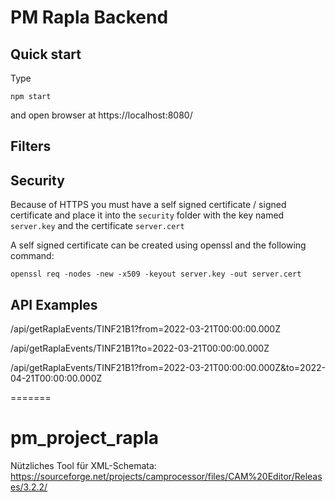 # PM Rapla Backend

## Quick start

Type

`npm start`

and open browser at https://localhost:8080/

## Filters


## Security

Because of HTTPS you must have a self signed certificate / signed certificate and place it into the `security` folder with the key named `server.key` and the certificate `server.cert`

A self signed certificate can be created using openssl and the following command:

`openssl req -nodes -new -x509 -keyout server.key -out server.cert
`

## API Examples

/api/getRaplaEvents/TINF21B1?from=2022-03-21T00:00:00.000Z

/api/getRaplaEvents/TINF21B1?to=2022-03-21T00:00:00.000Z

/api/getRaplaEvents/TINF21B1?from=2022-03-21T00:00:00.000Z&to=2022-04-21T00:00:00.000Z

=======

# pm_project_rapla

Nützliches Tool für XML-Schemata: https://sourceforge.net/projects/camprocessor/files/CAM%20Editor/Releases/3.2.2/
